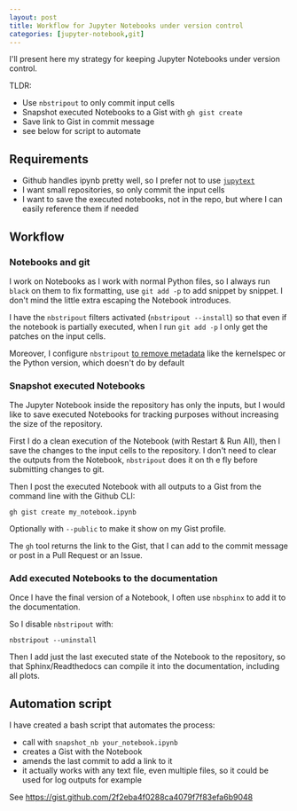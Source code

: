 ```yaml
---
layout: post
title: Workflow for Jupyter Notebooks under version control
categories: [jupyter-notebook,git]
---
```


I'll present here my strategy for keeping Jupyter Notebooks under version control.

TLDR:

* Use `nbstripout` to only commit input cells
* Snapshot executed Notebooks to a Gist with `gh gist create`
* Save link to Gist in commit message
* see below for script to automate

## Requirements

* Github handles ipynb pretty well, so I prefer not to use [`jupytext`](https://github.com/mwouts/jupytext)
* I want small repositories, so only commit the input cells
* I want to save the executed notebooks, not in the repo, but where I can easily reference them if needed

## Workflow

### Notebooks and git

I work on Notebooks as I work with normal Python files, so I always run `black` on them to fix formatting, use `git add -p` to add snippet by snippet. I don't mind the little extra escaping the Notebook introduces.

I have the `nbstripout` filters activated (`nbstripout --install`) so that even if the notebook is partially executed, when I run `git add -p` I only get the patches on the input cells.

Moreover, I configure `nbstripout` [to remove metadata](https://github.com/kynan/nbstripout#stripping-metadata) like the kernelspec or the Python version, which doesn't do by default

### Snapshot executed Notebooks

The Jupyter Notebook inside the repository has only the inputs, but I would like to save executed Notebooks for tracking purposes without increasing the size of the repository.

First I do a clean execution of the Notebook (with Restart & Run All), then I save the changes to the input cells to the repository. I don't need to clear the outputs from the Notebook, `nbstripout` does it on th e fly before submitting changes to git.

Then I post the executed Notebook with all outputs to a Gist from the command line with the Github CLI:

    gh gist create my_notebook.ipynb

Optionally with `--public` to make it show on my Gist profile.

The `gh` tool returns the link to the Gist, that I can add to the commit message or post in a Pull Request or an Issue.

### Add executed Notebooks to the documentation

Once I have the final version of a Notebook, I often use `nbsphinx` to add it to the documentation.

So I disable `nbstripout` with:

    nbstripout --uninstall

Then I add just the last executed state of the Notebook to the repository, so that Sphinx/Readthedocs can compile it into the documentation, including all plots.

## Automation script

I have created a bash script that automates the process:

* call with `snapshot_nb your_notebook.ipynb`
* creates a Gist with the Notebook
* amends the last commit to add a link to it
* it actually works with any text file, even multiple files, so it could be used for log outputs for example

See <https://gist.github.com/2f2eba4f0288ca4079f7f83efa6b9048>
